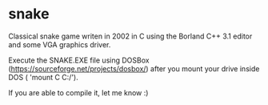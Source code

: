 # snake
Classical snake game writen in 2002 in C using the Borland C++ 3.1 editor and some VGA graphics driver.

Execute the SNAKE.EXE file using DOSBox (https://sourceforge.net/projects/dosbox/) after you mount your drive inside DOS ( 'mount C C:/').

If you are able to compile it, let me know :)
